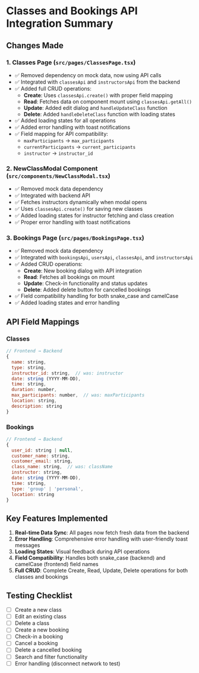 # Classes and Bookings API Integration Summary

## Changes Made

### 1. Classes Page (`src/pages/ClassesPage.tsx`)
- ✅ Removed dependency on mock data, now using API calls
- ✅ Integrated with `classesApi` and `instructorsApi` from the backend
- ✅ Added full CRUD operations:
  - **Create**: Uses `classesApi.create()` with proper field mapping
  - **Read**: Fetches data on component mount using `classesApi.getAll()`
  - **Update**: Added edit dialog and `handleUpdateClass` function
  - **Delete**: Added `handleDeleteClass` function with loading states
- ✅ Added loading states for all operations
- ✅ Added error handling with toast notifications
- ✅ Field mapping for API compatibility:
  - `maxParticipants` → `max_participants`
  - `currentParticipants` → `current_participants`
  - `instructor` → `instructor_id`

### 2. NewClassModal Component (`src/components/NewClassModal.tsx`)
- ✅ Removed mock data dependency
- ✅ Integrated with backend API
- ✅ Fetches instructors dynamically when modal opens
- ✅ Uses `classesApi.create()` for saving new classes
- ✅ Added loading states for instructor fetching and class creation
- ✅ Proper error handling with toast notifications

### 3. Bookings Page (`src/pages/BookingsPage.tsx`)
- ✅ Removed mock data dependency
- ✅ Integrated with `bookingsApi`, `usersApi`, `classesApi`, and `instructorsApi`
- ✅ Added CRUD operations:
  - **Create**: New booking dialog with API integration
  - **Read**: Fetches all bookings on mount
  - **Update**: Check-in functionality and status updates
  - **Delete**: Added delete button for cancelled bookings
- ✅ Field compatibility handling for both snake_case and camelCase
- ✅ Added loading states and error handling

## API Field Mappings

### Classes
```javascript
// Frontend → Backend
{
  name: string,
  type: string,
  instructor_id: string,  // was: instructor
  date: string (YYYY-MM-DD),
  time: string,
  duration: number,
  max_participants: number,  // was: maxParticipants
  location: string,
  description: string
}
```

### Bookings
```javascript
// Frontend → Backend
{
  user_id: string | null,
  customer_name: string,
  customer_email: string,
  class_name: string,  // was: className
  instructor: string,
  date: string (YYYY-MM-DD),
  time: string,
  type: 'group' | 'personal',
  location: string
}
```

## Key Features Implemented

1. **Real-time Data Sync**: All pages now fetch fresh data from the backend
2. **Error Handling**: Comprehensive error handling with user-friendly toast messages
3. **Loading States**: Visual feedback during API operations
4. **Field Compatibility**: Handles both snake_case (backend) and camelCase (frontend) field names
5. **Full CRUD**: Complete Create, Read, Update, Delete operations for both classes and bookings

## Testing Checklist

- [ ] Create a new class
- [ ] Edit an existing class
- [ ] Delete a class
- [ ] Create a new booking
- [ ] Check-in a booking
- [ ] Cancel a booking
- [ ] Delete a cancelled booking
- [ ] Search and filter functionality
- [ ] Error handling (disconnect network to test)